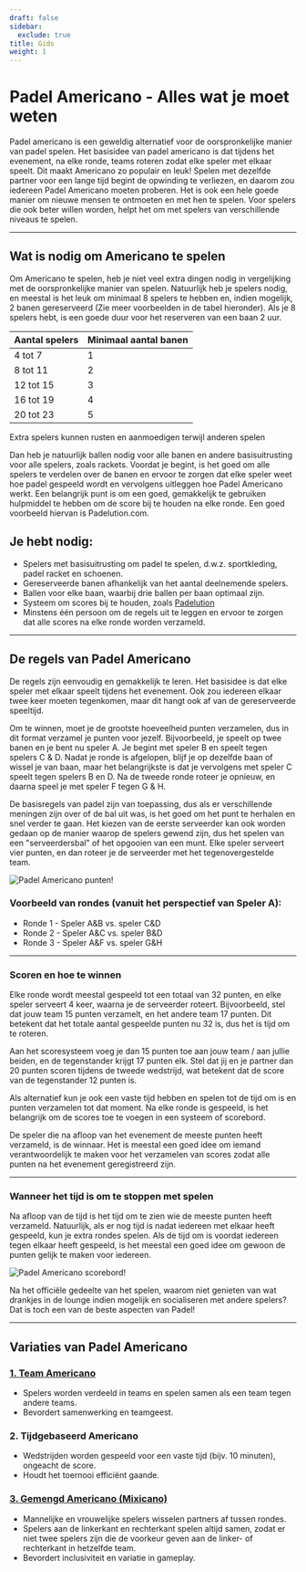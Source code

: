 ```yaml
---
draft: false
sidebar:
  exclude: true
title: Gids
weight: 1
---
```

# Padel Americano - Alles wat je moet weten

Padel americano is een geweldig alternatief voor de oorspronkelijke manier van padel spelen. Het basisidee van padel americano is dat tijdens het evenement, na elke ronde, teams roteren zodat elke speler met elkaar speelt. Dit maakt Americano zo populair en leuk! Spelen met dezelfde partner voor een lange tijd begint de opwinding te verliezen, en daarom zou iedereen Padel Americano moeten proberen. Het is ook een hele goede manier om nieuwe mensen te ontmoeten en met hen te spelen. Voor spelers die ook beter willen worden, helpt het om met spelers van verschillende niveaus te spelen.

---

## Wat is nodig om Americano te spelen

Om Americano te spelen, heb je niet veel extra dingen nodig in vergelijking met de oorspronkelijke manier van spelen. Natuurlijk heb je spelers nodig, en meestal is het leuk om minimaal 8 spelers te hebben en, indien mogelijk, 2 banen gereserveerd (Zie meer voorbeelden in de tabel hieronder). Als je 8 spelers hebt, is een goede duur voor het reserveren van een baan 2 uur.

| Aantal spelers                                           | Minimaal aantal banen |
|----------------------------------------------------------|-----------------------|
|                           4 tot 7                         |             1           |
|                          8 tot 11                        |             2           |
|                          12 tot 15                       |             3           |
|                          16 tot 19                       |             4           |
|                          20 tot 23                       |             5           |



Extra spelers kunnen rusten en aanmoedigen terwijl anderen spelen

Dan heb je natuurlijk ballen nodig voor alle banen en andere basisuitrusting voor alle spelers, zoals rackets. Voordat je begint, is het goed om alle spelers te verdelen over de banen en ervoor te zorgen dat elke speler weet hoe padel gespeeld wordt en vervolgens uitleggen hoe Padel Americano werkt. Een belangrijk punt is om een goed, gemakkelijk te gebruiken hulpmiddel te hebben om de score bij te houden na elke ronde. Een goed voorbeeld hiervan is Padelution.com.

## Je hebt nodig:

- Spelers met basisuitrusting om padel te spelen, d.w.z. sportkleding, padel racket en schoenen.
- Gereserveerde banen afhankelijk van het aantal deelnemende spelers.
- Ballen voor elke baan, waarbij drie ballen per baan optimaal zijn.
- Systeem om scores bij te houden, zoals [Padelution](https://padelution.com/americano)
- Minstens één persoon om de regels uit te leggen en ervoor te zorgen dat alle scores na elke ronde worden verzameld.

---
## De regels van Padel Americano

De regels zijn eenvoudig en gemakkelijk te leren. Het basisidee is dat elke speler met elkaar speelt tijdens het evenement. Ook zou iedereen elkaar twee keer moeten tegenkomen, maar dit hangt ook af van de gereserveerde speeltijd.

Om te winnen, moet je de grootste hoeveelheid punten verzamelen, dus in dit format verzamel je punten voor jezelf. Bijvoorbeeld, je speelt op twee banen en je bent nu speler A. Je begint met speler B en speelt tegen spelers C & D. Nadat je ronde is afgelopen, blijf je op dezelfde baan of wissel je van baan, maar het belangrijkste is dat je vervolgens met speler C speelt tegen spelers B en D. Na de tweede ronde roteer je opnieuw, en daarna speel je met speler F tegen G & H.

De basisregels van padel zijn van toepassing, dus als er verschillende meningen zijn over of de bal uit was, is het goed om het punt te herhalen en snel verder te gaan. Het kiezen van de eerste serveerder kan ook worden gedaan op de manier waarop de spelers gewend zijn, dus het spelen van een "serveerdersbal" of het opgooien van een munt. Elke speler serveert vier punten, en dan roteer je de serveerder met het tegenovergestelde team.

![Padel Americano punten!](/nl/images/padel-americano.png "Padel Americano punten!")

### Voorbeeld van rondes (vanuit het perspectief van Speler A):
- Ronde 1 - Speler A&B vs. speler C&D
- Ronde 2 - Speler A&C vs. speler B&D
- Ronde 3 - Speler A&F vs. speler G&H

---

### Scoren en hoe te winnen
Elke ronde wordt meestal gespeeld tot een totaal van 32 punten, en elke speler serveert 4 keer, waarna je de serveerder roteert. Bijvoorbeeld, stel dat jouw team 15 punten verzamelt, en het andere team 17 punten. Dit betekent dat het totale aantal gespeelde punten nu 32 is, dus het is tijd om te roteren.

Aan het scoresysteem voeg je dan 15 punten toe aan jouw team / aan jullie beiden, en de tegenstander krijgt 17 punten elk. Stel dat jij en je partner dan 20 punten scoren tijdens de tweede wedstrijd, wat betekent dat de score van de tegenstander 12 punten is.

Als alternatief kun je ook een vaste tijd hebben en spelen tot de tijd om is en punten verzamelen tot dat moment. Na elke ronde is gespeeld, is het belangrijk om de scores toe te voegen in een systeem of scorebord.

De speler die na afloop van het evenement de meeste punten heeft verzameld, is de winnaar. Het is meestal een goed idee om iemand verantwoordelijk te maken voor het verzamelen van scores zodat alle punten na het evenement geregistreerd zijn.

---

### Wanneer het tijd is om te stoppen met spelen
Na afloop van de tijd is het tijd om te zien wie de meeste punten heeft verzameld. Natuurlijk, als er nog tijd is nadat iedereen met elkaar heeft gespeeld, kun je extra rondes spelen. Als de tijd om is voordat iedereen tegen elkaar heeft gespeeld, is het meestal een goed idee om gewoon de punten gelijk te maken voor iedereen.

![Padel Americano scorebord!](/nl/assets/padel-americano-scoreboard.png "Padel Americano scorebord!")

Na het officiële gedeelte van het spelen, waarom niet genieten van wat drankjes in de lounge indien mogelijk en socialiseren met andere spelers? Dat is toch een van de beste aspecten van Padel!

---

## Variaties van Padel Americano

### [1. Team Americano](/nl/team-americano)
- Spelers worden verdeeld in teams en spelen samen als een team tegen andere teams.
- Bevordert samenwerking en teamgeest.

### 2. Tijdgebaseerd Americano
- Wedstrijden worden gespeeld voor een vaste tijd (bijv. 10 minuten), ongeacht de score.
- Houdt het toernooi efficiënt gaande.

### [3. Gemengd Americano (Mixicano)](/nl/mixicano)
- Mannelijke en vrouwelijke spelers wisselen partners af tussen rondes.
- Spelers aan de linkerkant en rechterkant spelen altijd samen, zodat er niet twee spelers zijn die de voorkeur geven aan de linker- of rechterkant in hetzelfde team.
- Bevordert inclusiviteit en variatie in gameplay.